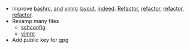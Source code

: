 - Improve [bashrc](https://github.com/helmuthdu/dotfiles), [and](https://github.com/helmuthdu/vim) [vimrc](https://github.com/altercation/es-etc)
  [layout](https://github.com/jmcantrell/dotfiles-vim), [indeed](https://github.com/ludwig/dotfiles).
  [Refactor](https://github.com/harleypig/dotfiles), [refactor](https://github.com/Aqua-Ye/dotfiles), [refactor](https://github.com/ekosz/dotfiles), [refactor](https://github.com/w0ng/vim).
- Revamp many files
  - [sshconfig](https://github.com/trapd00r/configs/blob/master/ssh/config)
  - [vimrc](https://github.com/bling/dotvim)
- Add public key for gpg
